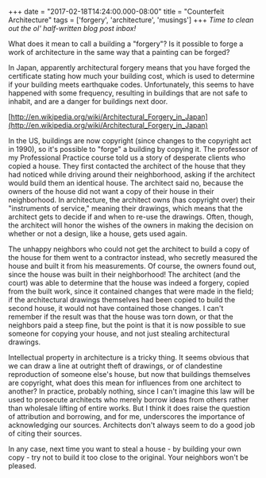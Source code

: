 +++
date = "2017-02-18T14:24:00.000-08:00"
title = "Counterfeit Architecture"
tags = ['forgery', 'architecture', 'musings']
+++
*Time to clean out the ol' half-written blog post inbox!*

What does it mean to call a building a "forgery"?  Is it possible to forge a work of architecture in the same way that a painting can be forged?

In Japan, apparently architectural forgery means that you have forged the certificate stating how much your building cost, which is used to determine if your building meets earthquake codes.  Unfortunately, this seems to have happened with some frequency, resulting in buildings that are not safe to inhabit, and are a danger for buildings next door.

[http://en.wikipedia.org/wiki/Architectural_Forgery_in_Japan](http://en.wikipedia.org/wiki/Architectural_Forgery_in_Japan)

In the US, buildings are now copyright (since changes to the copyright act in 1990), so it's possible to "forge" a building by copying it.  The professor of my Professional Practice course told us a story of desperate clients who copied a house.  They first contacted the architect of the house that they had noticed while driving around their neighborhood, asking if the architect would build them an identical house.  The architect said no, because the owners of the house did not want a copy of their house in their neighborhood.  In architecture, the architect owns (has copyright over) their "instruments of service," meaning their drawings, which means that the architect gets to decide if and when to re-use the drawings.  Often, though, the architect will honor the wishes of the owners in making the decision on whether or not a design, like a house, gets used again.

The unhappy neighbors who could not get the architect to build a copy of the house for them went to a contractor instead, who secretly measured the house and built it from his measurements.  Of course, the owners found out, since the house was built in their neighborhood!  The architect (and the court) was able to determine that the house was indeed a forgery, copied from the built work, since it contained changes that were made in the field; if the architectural drawings themselves had been copied to build the second house, it would not have contained those changes.  I can't remember if the result was that the house was torn down, or that the neighbors paid a steep fine, but the point is that it is now possible to sue someone for copying your house, and not just stealing architectural drawings.

Intellectual property in architecture is a tricky thing.  It seems obvious that we can draw a line at outright theft of drawings, or of clandestine reproduction of someone else's house, but now that buildings themselves are copyright, what does this mean for influences from one architect to another?  In practice, probably nothing, since I can't imagine this law will be used to prosecute architects who merely borrow ideas from others rather than wholesale lifting of entire works.  But I think it does raise the question of attribution and borrowing, and for me, underscores the importance of acknowledging our sources.  Architects don't always seem to do a good job of citing their sources.

In any case, next time you want to steal a house - by building your own copy - try not to build it too close to the original.  Your neighbors won't be pleased.
